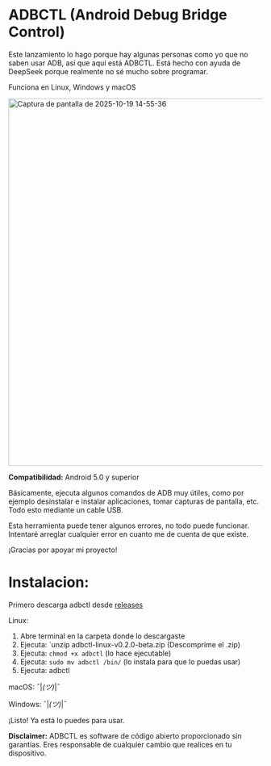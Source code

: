 # ADBCTL (Android Debug Bridge Control)
Este lanzamiento lo hago porque hay algunas personas como yo que no saben usar ADB, así que aquí está ADBCTL. 
Está hecho con ayuda de DeepSeek porque realmente no sé mucho sobre programar.

Funciona en Linux, Windows y macOS


<img width="510" height="728" alt="Captura de pantalla de 2025-10-19 14-55-36" src="https://github.com/user-attachments/assets/90bd69e7-95d7-421a-9238-2bc1dc5df9ea" />


**Compatibilidad:** Android 5.0 y superior

Básicamente, ejecuta algunos comandos de ADB muy útiles, como por ejemplo desinstalar e instalar aplicaciones, tomar capturas de pantalla, etc. Todo esto mediante un cable USB.

Esta herramienta puede tener algunos errores, no todo puede funcionar. Intentaré arreglar cualquier error en cuanto me de cuenta de que existe.

¡Gracias por apoyar mi proyecto!

# Instalacion:
Primero descarga adbctl desde [releases](https://github.com/Gatomichi12/ADBCTL-Android-Debug-Bridge-Control-/releases)

Linux:

1. Abre terminal en la carpeta donde lo descargaste
2. Ejecuta: `unzip adbctl-linux-v0.2.0-beta.zip (Descomprime el .zip)
3. Ejecuta: `chmod +x adbctl` (lo hace ejecutable)
4. Ejecuta: `sudo mv adbctl /bin/` (lo instala para que lo puedas usar)
5. Ejecuta: adbctl

macOS: ¯|_(ツ)_|¯

Windows: ¯|_(ツ)_|¯

¡Listo! Ya está lo puedes para usar.

**Disclaimer:** ADBCTL es software de código abierto proporcionado sin garantías. Eres responsable de cualquier cambio que realices en tu dispositivo.
